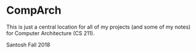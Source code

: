 # CompArch

This is just a central location for all of my projects (and some of my notes) for Computer Architecture (CS 211).

Santosh Fall 2018
